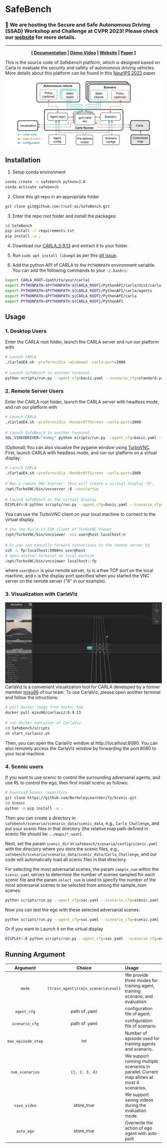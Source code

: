 <!--
 * @Date: 2023-01-25 19:36:50
 * @LastEditTime: 2023-03-17 13:41:40
 * @Description: 
-->

# SafeBench

### :mega: **We are hosting the Secure and Safe Autonomous Driving (SSAD) Workshop and Challenge at CVPR 2023! Please check our [website](https://trust-ai.github.io/SSAD2023/) for more details.**

---

<div style="text-align: center; width:100%; margin: 0 auto; display: inline-block">
<strong>
[
<a href="https://safebench.readthedocs.io">Documentation</a>
|
<a href="https://drive.google.com/file/d/1x09q0DYkVBtSAaJPDi3GpQo1bITSXrv2/view?usp=sharing">Demo Video</a>
|
<a href="https://safebench.github.io">Website</a>
|
<a href="https://arxiv.org/pdf/2206.09682.pdf">Paper</a>
]
</strong>
</div>

This is the source code of Safebench platform, which is designed based on Carla to evaluate the security and safety of autonomous driving vehicles. More details about this platform can be found in this [NeurIPS 2022](https://arxiv.org/pdf/2206.09682.pdf) paper.

![pipeline](./docs/source/images/pipeline.png)

## Installation
1. Setup conda environment
```bash
conda create -n safebench python=3.8
conda activate safebench
```

2. Clone this git repo in an appropriate folder
```bash
git clone git@github.com:trust-ai/SafeBench.git
```

3. Enter the repo root folder and install the packages:
```bash
cd SafeBench
pip install -r requirements.txt
pip install -e .
```

4. Download our [CARLA_0.9.13](https://drive.google.com/file/d/1A4z3RKXqVYpOmsEZkPBV1Pbw3B8aeSMp/view?usp=sharing) and extract it to your folder.

5. Run `sudo apt install libomp5` as per this [git issue](https://github.com/carla-simulator/carla/issues/4498).

6. Add the python API of CARLA to the ```PYTHONPATH``` environment variable. You can add the following commands to your `~/.bashrc`:
```bash
export CARLA_ROOT={path/to/your/carla}
export PYTHONPATH=$PYTHONPATH:${CARLA_ROOT}/PythonAPI/carla/dist/carla-0.9.13-py3.8-linux-x86_64.egg
export PYTHONPATH=$PYTHONPATH:${CARLA_ROOT}/PythonAPI/carla/agents
export PYTHONPATH=$PYTHONPATH:${CARLA_ROOT}/PythonAPI/carla
export PYTHONPATH=$PYTHONPATH:${CARLA_ROOT}/PythonAPI
```

## Usage

### 1. Desktop Users

Enter the CARLA root folder, launch the CARLA server and run our platform with
```bash
# Launch CARLA
./CarlaUE4.sh -prefernvidia -windowed -carla-port=2000

# Launch SafeBench in another terminal
python scripts/run.py --agent_cfg=basic.yaml --scenario_cfg=standard.yaml --mode=eval
```

### 2. Remote Server Users
Enter the CARLA root folder, launch the CARLA server with headless mode, and run our platform with
```bash
# Launch CARLA
./CarlaUE4.sh -prefernvidia -RenderOffScreen -carla-port=2000

# Launch SafeBench in another terminal
SDL_VIDEODRIVER="dummy" python scripts/run.py --agent_cfg=basic.yaml --scenario_cfg=standard.yaml --mode=eval
```

(Optional) You can also visualize the pygame window using [TurboVNC](https://sourceforge.net/projects/turbovnc/files/).
First, launch CARLA with headless mode, and run our platform on a virtual display.
```bash
# Launch CARLA
./CarlaUE4.sh -prefernvidia -RenderOffScreen -carla-port=2000

# Run a remote VNC-Xserver. This will create a virtual display "8".
/opt/TurboVNC/bin/vncserver :8 -noxstartup

# Launch SafeBench on the virtual display
DISPLAY=:8 python scripts/run.py --agent_cfg=basic.yaml --scenario_cfg=standard.yaml --mode=eval
```

You can use the TurboVNC client on your local machine to connect to the virtual display.
```bash
# Use the built-in SSH client of TurboVNC Viewer
/opt/TurboVNC/bin/vncviewer -via user@host localhost:n

# Or you can manually forward connections to the remote server by
ssh -L fp:localhost:5900+n user@host
# Open another terminal on local machine
/opt/TurboVNC/bin/vncviewer localhost::fp
```
where `user@host` is your remote server, `fp` is a free TCP port on the local machine, and `n` is the display port specified when you started the VNC server on the remote server ("8" in our example).

### 3. Visualization with CarlaViz

![carlaviz](./docs/source/images/carlaviz.png)
CarlaViz is a convenient visualization tool for CARLA developed by a former member [mjxu96](https://github.com/mjxu96) of our team. To use CarlaViz, please open another terminal and follow the intructions:
```bash
# pull docker image from docker hub
docker pull mjxu96/carlaviz:0.9.13

# run docker container of CarlaViz
cd Safebench/scripts
sh start_carlaviz.sh
```
Then, you can open the CarlaViz window at http://localhost:8080. You can also remotely access the CarlaViz window by forwarding the port 8080 to your local machine.


### 4. Scenic users

If you want to use scenic to control the surrounding adversarial agents, and use RL to control the ego, then first install scenic as follows:

```bash
# Download Scenic repository
git clone https://github.com/BerkeleyLearnVerify/Scenic.git
cd Scenic
python -m pip install -e .
```

Then you can create a directory in ```safebench/scenario/scenario_data/scenic_data```, e.g., ```Carla_Challenge```, and put your scenic files in that directory (the relative map path defined in scenic file should be ```../maps/*.xodr```).

Next, set the param ```scenic_dir``` in ```safebench/scenario/config/scenic.yaml``` with the directory where you store the scenic files, e.g., ```safebench/scenario/scenario_data/scenic_data/Carla_Challenge```, and our code will automatically load all scenic files in that directory.

For selecting the most adversarial scenes, the param ```sample_num``` within the ```scenic.yaml``` serves to determine the number of scenes sampled for each scenic file and the param ```select_num``` is used to specify the number of the most adversarial scenes to be selected from among the sample_num scenes:

```bash
python scripts/run.py --agent_cfg=sac.yaml --scenario_cfg=scenic.yaml --num_scenario 1 --mode train_scenario
```

Now you can test the ego with these selected adversarial scenes:

```bash
python scripts/run.py --agent_cfg=sac.yaml --scenario_cfg=scenic.yaml --num_scenario 1 --mode eval
```

Or if you want to Launch it on the virtual display

```bash
DISPLAY=:8 python scripts/run.py --agent_cfg=sac.yaml --scenario_cfg=scenic.yaml --num_scenario 1 --mode eval
``` 

## Running Argument

| Argument | Choice | Usage |
| :----: | :----: | :---- |
| `mode` | `[train_agent\train_scenario\eval]` | We provide three modes for training agent, training scenario, and evaluation. |
| `agent_cfg`      | path of .yaml  |  configuration file of agent. |
| `scenario_cfg`   | path of .yaml  |  configuration file of scenario. |
| `max_episode_step`      | int     | Number of episode used for training agents and scenario. |
| `num_scenarios` | `{1, 2, 3, 4}` | We support running multiple scenarios in parallel. Current map allows at most 4 scenarios. |
| `save_video`    | store_true     |  We support saving videos during the evaluation mode. | 
| `auto_ego`      | store_true     |  Overwrite the action of ego agent with auto-polit |
